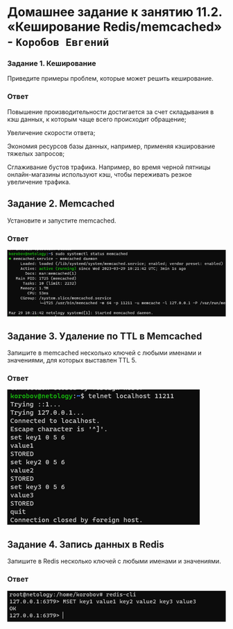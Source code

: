  # Домашнее задание к занятию 11.2. «Кеширование Redis/memcached» - `Коробов Евгений`

### Задание 1. Кеширование
Приведите примеры проблем, которые может решить кеширование.
### Ответ
 Повышение производительности достигается за счет складывания в кэш данных, к которым чаще всего происходит обращение; 

Увеличение скорости ответа; 

Экономия ресурсов базы данных, например, применяя 
кэширование тяжелых запросов; 

Сглаживание бустов трафика. Например, во время черной 
пятницы онлайн-магазины используют кэш, чтобы переживать 
резкое увеличение трафика.
 
## Задание 2. Memcached
Установите и запустите memcached.
### Ответ
 ![1](https://github.com/nespaces/sdb-homeworks/blob/main/img/1.png)
## Задание 3. Удаление по TTL в Memcached
Запишите в memcached несколько ключей с любыми именами и значениями, для которых выставлен TTL 5.
### Ответ
 ![2](https://github.com/nespaces/sdb-homeworks/blob/main/img/2.png)
## Задание 4. Запись данных в Redis
Запишите в Redis несколько ключей с любыми именами и значениями.

### Ответ
 ![3](https://github.com/nespaces/sdb-homeworks/blob/main/img/3.png)
